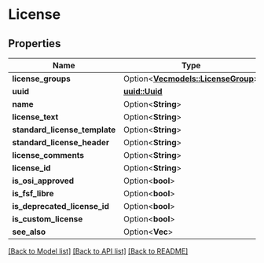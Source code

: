 # License

## Properties

Name | Type | Description | Notes
------------ | ------------- | ------------- | -------------
**license_groups** | Option<[**Vec<models::LicenseGroup>**](LicenseGroup.md)> |  | [optional]
**uuid** | [**uuid::Uuid**](uuid::Uuid.md) |  | 
**name** | Option<**String**> |  | [optional]
**license_text** | Option<**String**> |  | [optional]
**standard_license_template** | Option<**String**> |  | [optional]
**standard_license_header** | Option<**String**> |  | [optional]
**license_comments** | Option<**String**> |  | [optional]
**license_id** | Option<**String**> |  | [optional]
**is_osi_approved** | Option<**bool**> |  | [optional]
**is_fsf_libre** | Option<**bool**> |  | [optional]
**is_deprecated_license_id** | Option<**bool**> |  | [optional]
**is_custom_license** | Option<**bool**> |  | [optional]
**see_also** | Option<**Vec<String>**> |  | [optional]

[[Back to Model list]](../README.md#documentation-for-models) [[Back to API list]](../README.md#documentation-for-api-endpoints) [[Back to README]](../README.md)


